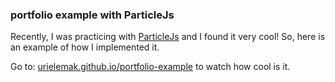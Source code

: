 ### portfolio example with ParticleJs

Recently, I was practicing with [ParticleJs](https://particles.js.org/) and I found it very cool! So, here is an example of how I implemented it.

Go to: [urielemak.github.io/portfolio-example](https://urielemak.github.io/portfolio-example/) to watch how cool is it.

